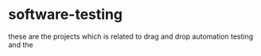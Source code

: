 # software-testing
these are the projects which is related to drag and drop automation testing and the 
